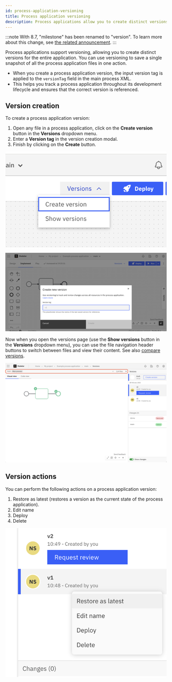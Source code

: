 ```yaml
---
id: process-application-versioning
title: Process application versioning
description: Process applications allow you to create distinct versions for the entire application.
---
```


:::note
With 8.7, "milestone" has been renamed to "version". To learn more about this change, see [the related announcement](/reference/announcements/870.md#web-modeler-milestones-renamed-to-versions).
:::

Process applications support versioning, allowing you to create distinct versions for the entire application. You can use versioning to save a single snapshot of all the process application files in one action.

- When you create a process application version, the input version tag is applied to the `versionTag` field in the main process XML.
- This helps you track a process application throughout its development lifecycle and ensures that the correct version is referenced.

## Version creation

To create a process application version:

1. Open any file in a process application, click on the **Create version** button in the **Versions** dropdown menu.
2. Enter a **Version tag** in the version creation modal.
3. Finish by clicking on the **Create** button.

![Create a version menu](img/versions/web-modeler-version-process-application-versions-menu.png)

![Create a version modal](img/versions/web-modeler-version-create-process-application-version.png)

Now when you open the versions page (use the **Show versions** button in the **Versions** dropdown menu), you can use the file navigation header buttons to switch between files and view their content. See also [compare versions](/components/modeler/web-modeler/versions.md#compare-versions).

![Versions list with file navigation header buttons highlighted](img/versions/web-modeler-version-view-process-application-version.png)

## Version actions

You can perform the following actions on a process application version:

1. Restore as latest (restores a version as the current state of the process application).
2. Edit name
3. Deploy
4. Delete

![Version actions](img/versions/web-modeler-version-actions.png)
